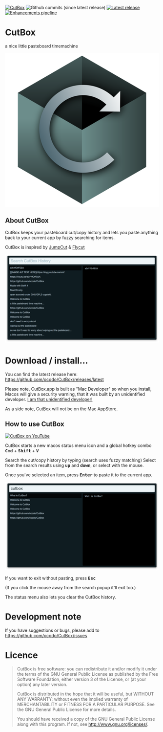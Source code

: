 [![CutBox](https://img.shields.io/github/release/ocodo/CutBox.svg)](https://github.com/ocodo/CutBox/releases/download/1.0.10/CutBox.dmg)
![Github commits (since latest release)](https://img.shields.io/github/commits-since/ocodo/CutBox/latest.svg)
[![Latest release](https://img.shields.io/github/downloads/ocodo/CutBox/latest/CutBox.dmg.svg)](https://github.com/ocodo/CutBox/releases/download/1.0.10/CutBox.dmg)
[![Enhancements pipeline](https://img.shields.io/github/issues/badges/ocodo/CutBox-enhancement.svg)](https://github.com/Ocodo/CutBox/issues)

# CutBox

a nice little pasteboard timemachine

![](CutBox/CutBox/GraphicAssets/cutbox-icon-preview.png)

## About CutBox

CutBox keeps your pasteboard cut/copy history and lets you paste
anything back to your current app by fuzzy searching for items.

CutBox is inspired by [JumpCut](https://github.com/snark/jumpcut) & [Flycut](https://github.com/TermiT/Flycut)

![](CutBox/CutBox/GraphicAssets/cutbox-preview.png)

# Download / install...

You can find the latest release here: https://github.com/ocodo/CutBox/releases/latest

Please note, CutBox.app is built as "Mac Developer" so when you
install, Macos will give a security warning, that it was built
by an unidentified developer.  [I am that unidentified developer!](https://github.com/jasonm23)

As a side note, CutBox will not be on the Mac AppStore.

## How to use CutBox

[![CutBox on YouTube](https://img.youtube.com/vi/e3vYfOrFD2A/0.jpg)](https://www.youtube.com/watch?v=e3vYfOrFD2A)

CutBox starts a new macos status menu icon and a global hotkey
combo <kbd>**Cmd**</kbd> + <kbd>**Shift**</kbd> + <kbd>**V**</kbd>

Search the cut/copy history by typing (search uses fuzzy matching)
Select from the search results using <kbd>**up**</kbd> and <kbd>**down**</kbd>, or select with the mouse.

Once you've selected an item, press <kbd>**Enter**</kbd> to paste it to the current app.

![](CutBox/CutBox/GraphicAssets/cutbox-preview-search.png)

If you want to exit without pasting, press <kbd>**Esc**</kbd>

(If you click the mouse away from the search popup it'll exit too.)

The status menu also lets you clear the CutBox history.

# Development note

If you have suggestions or bugs, please add to https://github.com/ocodo/CutBox/issues

# Licence

> CutBox is free software: you can redistribute it and/or modify
> it under the terms of the GNU General Public License as published by
> the Free Software Foundation, either version 3 of the License, or
> (at your option) any later version.
>
> CutBox is distributed in the hope that it will be useful,
> but WITHOUT ANY WARRANTY; without even the implied warranty of
> MERCHANTABILITY or FITNESS FOR A PARTICULAR PURPOSE.  See the
> GNU General Public License for more details.
>
> You should have received a copy of the GNU General Public License
> along with this program.  If not, see <http://www.gnu.org/licenses/>.
